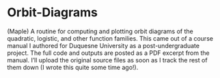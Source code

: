 # Orbit-Diagrams
(Maple) A routine for computing and plotting orbit diagrams of the quadratic, logistic, and other function families. This came out of a course manual I authored for Duquesne University as a post-undergraduate project. The full code and outputs are posted as a PDF excerpt from the manual. I’ll upload the original source files as soon as I track the rest of them down (I wrote this quite some time ago!).

